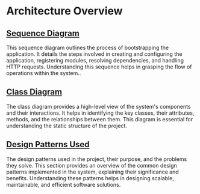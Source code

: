<!-- Google tag (gtag.js) -->
<script async src="https://www.googletagmanager.com/gtag/js?id=G-1PT3KE52PE"></script>
<script>
  window.dataLayer = window.dataLayer || [];
  function gtag(){dataLayer.push(arguments);}
  gtag('js', new Date());

  gtag('config', 'G-1PT3KE52PE');
</script>

# Architecture Overview

## [Sequence Diagram](sequence-diagram.md)

This sequence diagram outlines the process of bootstrapping the application. It details the steps involved in creating and configuring the application, registering modules, resolving dependencies, and handling HTTP requests. Understanding this sequence helps in grasping the flow of operations within the system..

## [Class Diagram](class-diagram.md)

The class diagram provides a high-level view of the system's components and their interactions. It helps in identifying
the key classes, their attributes, methods, and the relationships between them. This diagram is essential for
understanding the static structure of the project.

## [Design Patterns Used](design-patterns-used.md)

The design patterns used in the project, their purpose, and the problems they solve. This section provides an overview
of the common design patterns implemented in the system, explaining their significance and benefits. Understanding
these patterns helps in designing scalable, maintainable, and efficient software solutions.
